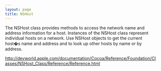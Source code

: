 ```yaml
---
layout: page
title: NSHost
---
```


The NSHost class provides methods to access the network name and address information for a host. Instances of the NSHost class represent individual hosts on a network. Use NSHost objects to get the current host�s name and address and to look up other hosts by name or by address.

http://devworld.apple.com/documentation/Cocoa/Reference/Foundation/Classes/NSHost_Class/Reference/Reference.html

